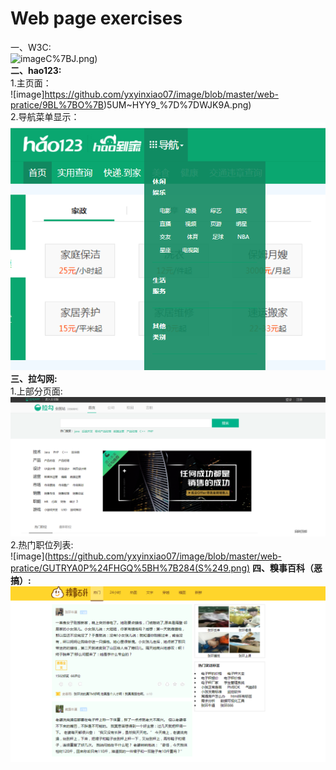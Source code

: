 # Web page exercises
一、W3C:</strong></br>
![image](https://github.com/yxyinxiao07/image/blob/master/web-pratice/Z5EXTOXX_MIB%25CIBQUE)C%7BJ.png)</br>
<strong>
二、hao123:</strong></br>
1.主页面：</br>
![image]https://github.com/yxyinxiao07/image/blob/master/web-pratice/9BL%7BO%7B)5UM~HYY9_%7D%7DWJK9A.png)</br>
2.导航菜单显示：</br>
![image](https://github.com/yxyinxiao07/image/blob/master/web-pratice/82L3G%7BH5TO%5DS4VX_%25MWLP6S.png)</br>
<strong>
三、拉勾网:</strong></br>
1.上部分页面:</br>
![image](https://github.com/yxyinxiao07/image/blob/master/web-pratice/M2RZZ%7D%40PLC()SSGU6~Q%258%7DC.png)
2.热门职位列表:</br>
![image](https://github.com/yxyinxiao07/image/blob/master/web-pratice/GUTRYA0P%24FHGQ%5BH%7B284(S%249.png)
<strong>
四、糗事百科（恶搞）:</strong></br>
![image](https://github.com/yxyinxiao07/image/blob/master/web-pratice/L7%7B9~UJ3%7D%24JT%5D035OH8QVOT.png)
